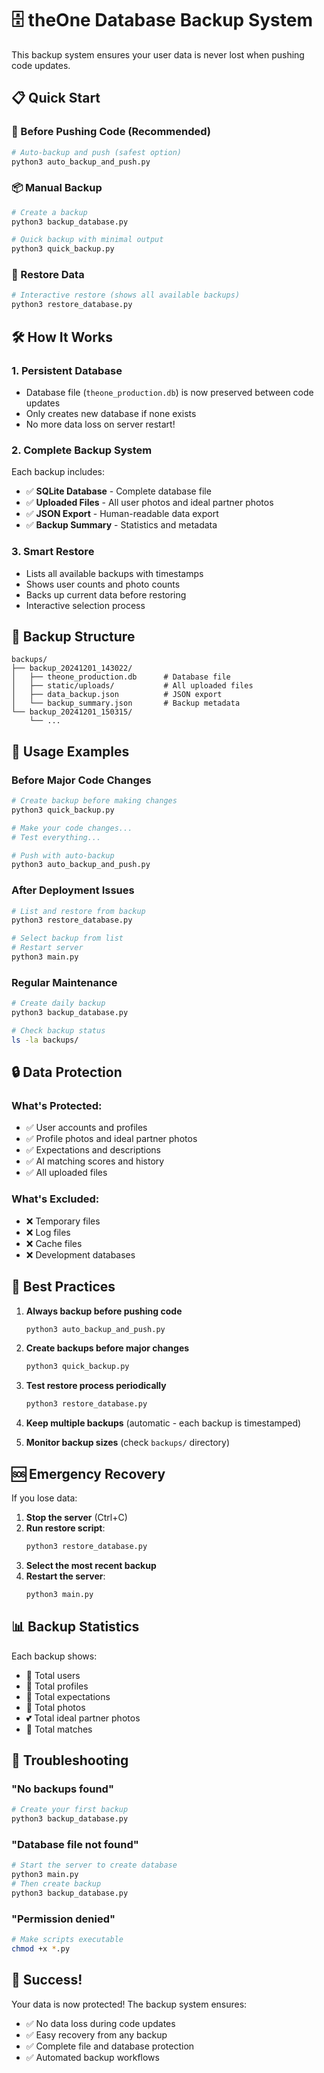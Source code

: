 # 🗄️ theOne Database Backup System

This backup system ensures your user data is never lost when pushing code updates.

## 📋 Quick Start

### 🔄 Before Pushing Code (Recommended)
```bash
# Auto-backup and push (safest option)
python3 auto_backup_and_push.py
```

### 📦 Manual Backup
```bash
# Create a backup
python3 backup_database.py

# Quick backup with minimal output
python3 quick_backup.py
```

### 🔄 Restore Data
```bash
# Interactive restore (shows all available backups)
python3 restore_database.py
```

## 🛠️ How It Works

### 1. **Persistent Database**
- Database file (`theone_production.db`) is now preserved between code updates
- Only creates new database if none exists
- No more data loss on server restart!

### 2. **Complete Backup System**
Each backup includes:
- ✅ **SQLite Database** - Complete database file
- ✅ **Uploaded Files** - All user photos and ideal partner photos
- ✅ **JSON Export** - Human-readable data export
- ✅ **Backup Summary** - Statistics and metadata

### 3. **Smart Restore**
- Lists all available backups with timestamps
- Shows user counts and photo counts
- Backs up current data before restoring
- Interactive selection process

## 📁 Backup Structure

```
backups/
├── backup_20241201_143022/
│   ├── theone_production.db      # Database file
│   ├── static/uploads/           # All uploaded files
│   ├── data_backup.json          # JSON export
│   └── backup_summary.json       # Backup metadata
└── backup_20241201_150315/
    └── ...
```

## 🚀 Usage Examples

### Before Major Code Changes
```bash
# Create backup before making changes
python3 quick_backup.py

# Make your code changes...
# Test everything...

# Push with auto-backup
python3 auto_backup_and_push.py
```

### After Deployment Issues
```bash
# List and restore from backup
python3 restore_database.py

# Select backup from list
# Restart server
python3 main.py
```

### Regular Maintenance
```bash
# Create daily backup
python3 backup_database.py

# Check backup status
ls -la backups/
```

## 🔒 Data Protection

### What's Protected:
- ✅ User accounts and profiles
- ✅ Profile photos and ideal partner photos
- ✅ Expectations and descriptions
- ✅ AI matching scores and history
- ✅ All uploaded files

### What's Excluded:
- ❌ Temporary files
- ❌ Log files
- ❌ Cache files
- ❌ Development databases

## 🎯 Best Practices

1. **Always backup before pushing code**
   ```bash
   python3 auto_backup_and_push.py
   ```

2. **Create backups before major changes**
   ```bash
   python3 quick_backup.py
   ```

3. **Test restore process periodically**
   ```bash
   python3 restore_database.py
   ```

4. **Keep multiple backups** (automatic - each backup is timestamped)

5. **Monitor backup sizes** (check `backups/` directory)

## 🆘 Emergency Recovery

If you lose data:

1. **Stop the server** (Ctrl+C)
2. **Run restore script**:
   ```bash
   python3 restore_database.py
   ```
3. **Select the most recent backup**
4. **Restart the server**:
   ```bash
   python3 main.py
   ```

## 📊 Backup Statistics

Each backup shows:
- 👥 Total users
- 📝 Total profiles  
- 💭 Total expectations
- 📸 Total photos
- 💕 Total ideal partner photos
- 🎯 Total matches

## 🔧 Troubleshooting

### "No backups found"
```bash
# Create your first backup
python3 backup_database.py
```

### "Database file not found"
```bash
# Start the server to create database
python3 main.py
# Then create backup
python3 backup_database.py
```

### "Permission denied"
```bash
# Make scripts executable
chmod +x *.py
```

## 🎉 Success!

Your data is now protected! The backup system ensures:
- ✅ No data loss during code updates
- ✅ Easy recovery from any backup
- ✅ Complete file and database protection
- ✅ Automated backup workflows
